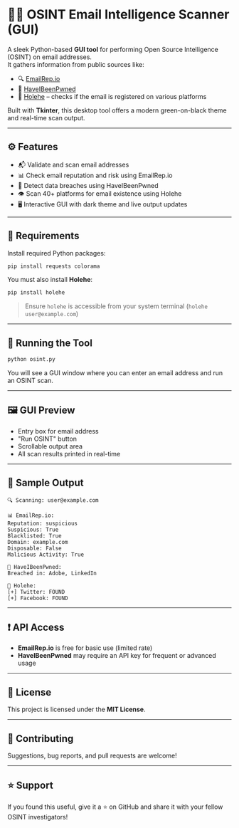 # 🕵️‍♂️ OSINT Email Intelligence Scanner (GUI)

A sleek Python-based **GUI tool** for performing Open Source Intelligence (OSINT) on email addresses.  
It gathers information from public sources like:

- 🔍 [EmailRep.io](https://emailrep.io)
- 🔐 [HaveIBeenPwned](https://haveibeenpwned.com)
- 👤 [Holehe](https://github.com/megadose/holehe) – checks if the email is registered on various platforms

Built with **Tkinter**, this desktop tool offers a modern green-on-black theme and real-time scan output.

---

## ⚙️ Features

- 📬 Validate and scan email addresses
- 📊 Check email reputation and risk using EmailRep.io
- 🔐 Detect data breaches using HaveIBeenPwned
- 👁️ Scan 40+ platforms for email existence using Holehe
- 🖥️ Interactive GUI with dark theme and live output updates

---

## 🧩 Requirements

Install required Python packages:

```bash
pip install requests colorama
```

You must also install **Holehe**:

```bash
pip install holehe
```

> Ensure `holehe` is accessible from your system terminal (`holehe user@example.com`)

---

## 🚀 Running the Tool

```bash
python osint.py
```

You will see a GUI window where you can enter an email address and run an OSINT scan.

---

## 🖼️ GUI Preview

- Entry box for email address  
- "Run OSINT" button  
- Scrollable output area  
- All scan results printed in real-time

---

## 🧪 Sample Output

```
🔍 Scanning: user@example.com

📊 EmailRep.io:
Reputation: suspicious
Suspicious: True
Blacklisted: True
Domain: example.com
Disposable: False
Malicious Activity: True

🔐 HaveIBeenPwned:
Breached in: Adobe, LinkedIn

📱 Holehe:
[+] Twitter: FOUND
[+] Facebook: FOUND
```

---

## ❗ API Access

- **EmailRep.io** is free for basic use (limited rate)
- **HaveIBeenPwned** may require an API key for frequent or advanced usage

---

## 📄 License

This project is licensed under the **MIT License**.

---

## 🤝 Contributing

Suggestions, bug reports, and pull requests are welcome!

---

## ⭐ Support

If you found this useful, give it a ⭐ on GitHub and share it with your fellow OSINT investigators!

